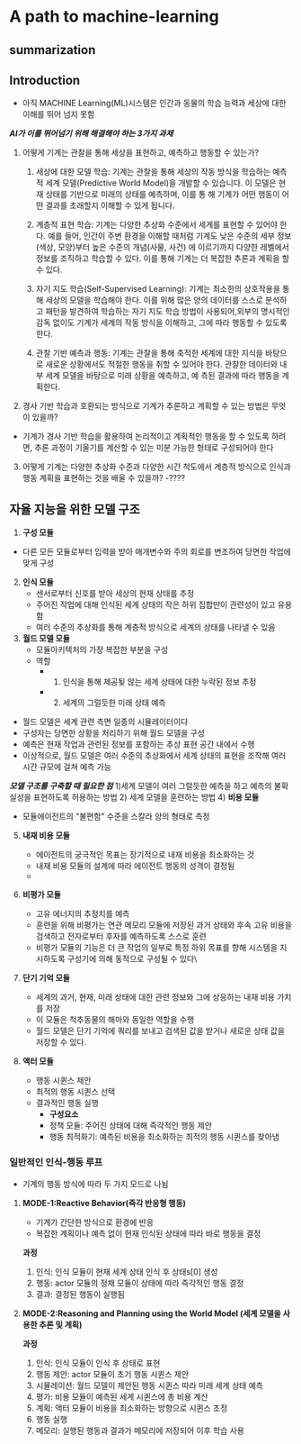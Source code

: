 # A path to machine-learning

## summarization

## Introduction 
- 아직 MACHINE Learning(ML)시스템은 인간과 동물의 학습 능력과 세상에 대한 이해를 뛰어 넘지 못함

***AI가 이를 뛰어넘기 위해 해결해야 하는 3가지 과제***

1) 어떻게 기계는 관찰을 통해 세상을 표현하고, 예측하고 행동할 수 있는가?
   1) 세상에 대한 모델 학습: 기계는 관찰을 통해 세상의 작동 방식을 학습하는 예측적 세계 모델(Predictive World Model)을 개발할 수 있습니다. 이 모델은 현재 상태를 기반으로 미래의 상태를 예측하며, 이를 통      해 기계가 어떤 행동이 어떤 결과를 초래할지 이해할 수 있게 됩니다. 

    2) 계층적 표현 학습: 기계는 다양한 추상화 수준에서 세계를 표현할 수 있어야 한다. 예를 들어, 인간이 주변 환경을 이해할 때처럼 기계도 낮은 수준의 세부 정보(색상, 모양)부터 높은 수준의 개념(사물, 사건)      에 이르기까지 다양한 레벨에서 정보를 조직하고 학습할 수 있다. 이를 통해 기계는 더 복잡한 추론과 계획을 할 수 있다.

    3) 자기 지도 학습(Self-Supervised Learning): 기계는 최소한의 상호작용을 통해 세상의 모델을 학습해야 한다. 이를 위해 많은 양의 데이터를 스스로 분석하고 패턴을 발견하여 학습하는 자기 지도 학습 방법이       사용되어,외부의 명시적인 감독 없이도 기계가 세계의 작동 방식을 이해하고, 그에 따라 행동할 수 있도록 한다.

    4) 관찰 기반 예측과 행동: 기계는 관찰을 통해 축적한 세계에 대한 지식을 바탕으로 새로운 상황에서도 적절한 행동을 취할 수 있어야 한다. 관찰한 데이터와 내부 세계 모델을 바탕으로 미래 상황을 예측하고, 예      측된 결과에 따라 행동을 계획한다.

2) 경사 기반 학습과 호환되는 방식으로 기계가 추론하고 계획할 수 있는 방법은 무엇이 있을까?
- 기계가 경사 기반 학습을 활용하여 논리적이고 계획적인 행동을 할 수 있도록 하려면, 추론 과정이 기울기를 계산할 수 있는 미분 가능한 형태로 구성되어야 한다

3) 어떻게 기계는 다양한 추상화 수준과 다양한 시간 척도에서 계층적 방식으로 인식과 행동 계획을 표현하는 것을 배울 수 있을까?
-????



## 자율 지능을 위한 모델 구조
1) **구성 모듈**
 - 다른 모든 모듈로부터 입력을 받아 매개변수와 주의 회로를 변조하여 당면한 작업에 맞게 구성
2) **인식 모듈**
   - 센서로부터 신호를 받아 세상의 현재 상태를 추정
   - 주어진 작업에 대해 인식된 세계 상태의 작은 하위 집합만이 관련성이 있고 유용함
   - 여러 수준의 추상화를 통해 계층적 방식으로 세계의 상태를 나타낼 수 있음
3) **월드 모델 모듈**
   - 모듈아키텍처의 가장 복잡한 부분을 구성
   - 역할
     - 1) 인식을 통해 제공됮 않는 세계 상태에 대한 누락된 정보 추정
     - 2) 세계의 그럴듯한 미래 상태 예측   

* 월드 모델은 세계 관련 측면 일종의 시뮬레이터이다
* 구성자는 당면한 상황을 처리하기 위해 월드 모델을 구성
* 예측은 현재 작업과 관련된 정보를 포함하는 추상 표현 공간 내에서 수행
* 이상적으로, 월드 모델은 여러 수준의 추상화에서 세계 상태의 표현을 조작해 여러 시간 규모에 걸쳐 예측 가능

***모델 구조를 구축할 때 필요한 점***
   1)세계 모델이 여러 그럴듯한 예측을 하고 예측의 불확실성을 표현하도록 허용하는 방법 
   2) 세계 모델을 훈련하는 방법
4) **비용 모듈**
- 모듈에이전트의 "불편함" 수준을 스칼라 양의 형태로 측정

5) **내재 비용 모듈**
   - 에이전트의 궁극적인 목표는 장기적으로 내재 비용을 최소화하는 것
   - 내재 비용 모듈의 설계에 따라 에이전트 행동의 성격이 결정됨
   - 
 
6) **비평가 모듈**
   - 고유 에너지의 추정치를 예측
   - 훈련을 위해 비평가는 연관 메모리 모듈에 저장된 과거 상태와 후속 고유 비용을 검색하고 전자로부터 후자를 예측하도록 스스로 훈련
   - 비평가 모듈의 기능은 더 큰 작업의 일부로 특정 하위 목표를 향해 시스템을 지시하도록 구성기에 의해 동적으로 구성될 수 있다\

7) **단기 기억 모듈**
   - 세계의 과거, 현재, 미래 상태에 대한 관련 정보와 그에 상응하는 내재 비용 가치를 저장
   - 이 모듈은 척추동물의 해마와 동일한 역할을 수행
   - 월드 모델은 단기 기억에 쿼리를 보내고 검색된 값을 받거나 새로운 상태 값을 저장할 수 있다.
  
8) **액터 모듈**
   - 행동 시퀸스 제안
   - 최적의 행동 시퀸스 선택
   - 결과적인 행동 실행
     * **구성요소**
     * 정책 모듈: 주어진 상태에 대해 즉각적인 행동 제안
     * 행동 최적화기: 예측된 비용을 최소화하는 최적의 행동 시퀸스를 찾아냄

### 일반적인 인식-행동 루프
- 기계의 행동 방식에 따라 두 가지 모드로 나뉨

1) **MODE-1:Reactive Behavior(즉각 반응형 행동)**
   - 기계가 간단한 방식으로 환경에 반응
   - 복잡한 계획이나 예측 없이 현재 인식된 상태에 따라 바로 행동을 결정

   **과정**
   1) 인식: 인식 모듈이 현재 세계 상태 인식 후 상태s[0] 생성
   2) 행동: actor 모듈의 정채 모듈이 상태에 따라 즉각적인 행동 결정
   3) 결과: 결정된 행동이 실행됨


2) **MODE-2:Reasoning and Planning using the World Model (세계 모델을 사용한 추론 및 계획)**


   **과정**
   1) 인식: 인식 모듈이 인식 후 상태로 표현
   2) 행동 제안: actor 모듈이 초기 행동 시퀸스 제안
   3) 시뮬레이션: 월드 모델이 제안된 행동 시퀸스 따라 미래 세계 상태 예측
   4) 평가: 비용 모듈이 예측된 세계 시퀸스에 총 비용 계산
   5) 계획: 액터 모듈이 비용을 최소화하는 방향으로 시퀸스 조정
   6) 행동 실행
   7) 메모리: 실행된 행동과 결과가 메모리에 저장되어 이후 학습 사용

       
